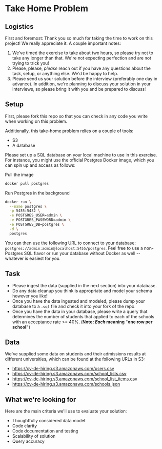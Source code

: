 # Take Home Problem

## Logistics

First and foremost: Thank you so much for taking the time to work on this project! We really appreciate it. A couple important notes:

1. We've timed the exercise to take about two hours, so please try not to take any longer than that. We're not expecting perfection and are not trying to trick you!
2. Please, please, _please_ reach out if you have any questions about the task, setup, or anything else. We'd be happy to help.
3. Please send us your solution before the interview (preferably one day in advance). In addition, we're planning to discuss your solution in your interviews, so please bring it with you and be prepared to discuss!

## Setup

First, please fork this repo so that you can check in any code you write when working on this problem.

Additionally, this take-home problem relies on a couple of tools:

* S3
* A database

Please set up a SQL database on your local machine to use in this exercise. For instance, you might use the official Postgres Docker image, which you can spin up and access as follows:

Pull the image
```bash
docker pull postgres
```

Run Postgres in the background
```bash
docker run \
  --name postgres \
  -p 5455:5432 \
  -e POSTGRES_USER=admin \
  -e POSTGRES_PASSWORD=admin \
  -e POSTGRES_DB=postgres \
  -d \
  postgres
```

You can then use the following URL to connect to your database: `postgres://admin:admin@localhost:5455/postgres`. Feel free to use a non-Postgres SQL flavor or run your database without Docker as well -- whatever is easiest for you.

## Task

* Please ingest the data (supplied in the next section) into your database.
* Do any data cleanup you think is appropriate and model your schema however you like!
* Once you have the data ingested and modeled, please dump your database to a `.sql` file and check it into your fork of the repo.
* Once you have the data in your database, please write a query that determines the number of students that applied to each of the schools with an acceptance rate >= 40%. (**Note: _Each_ meaning "one row per school"**)

## Data

We've supplied some data on students and their admissions results at different universities, which can be found at the following URLs in S3:

* https://cv-de-hiring.s3.amazonaws.com/users.csv
* https://cv-de-hiring.s3.amazonaws.com/school_lists.csv
* https://cv-de-hiring.s3.amazonaws.com/school_list_items.csv
* https://cv-de-hiring.s3.amazonaws.com/schools.json

## What we're looking for

Here are the main criteria we'll use to evaluate your solution:

* Thoughtfully considered data model
* Code clarity
* Code documentation and testing
* Scalability of solution
* Query accuracy


